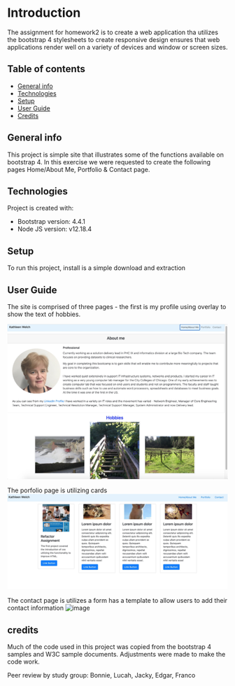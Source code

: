 # Introduction
The assignment for homework2 is to create a web application tha utilizes the bootstrap 4 stylesheets to create responsive design ensures that web applications render well on a variety of devices and window or screen sizes.

## Table of contents
* [General info](#general-info)
* [Technologies](#technologies)
* [Setup](#setup)
* [User Guide](#user-guide)
* [Credits](#credits)


## General info
This project is simple site that illustrates some of the functions available on bootstrap 4. 
In this exercise we were requested to create the following pages Home/About Me, Portfolio & Contact page. 

	
## Technologies
Project is created with:
* Bootstrap version: 4.4.1
* Node JS version: v12.18.4
	
## Setup
To run this project, install is a simple download and extraction

## User Guide
The site is comprised of three pages - the first is my profile using overlay to show the text of hobbies.

![image](./assets/Images/AboutMe.jpg)

The porfolio page is utilizing cards 
![image](./assets/Images/Portfolio.jpg)

The contact page is utilizes a form has a template to allow users
to add their contact information
![image](./assets/Images/Contact.jpg)

## credits
Much of the code used in this project was copied from the bootstrap 4 samples and W3C 
sample documents. Adjustments were made to make the code work.

Peer review by study group: Bonnie, Lucah, Jacky, Edgar, Franco








